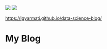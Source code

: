 [//]: # (This template replaces README.md when someone creates a new repo with the fastpages template.)

![](https://github.com/lgyarmati/data-science-blog/workflows/CI/badge.svg) 
![](https://github.com/lgyarmati/data-science-blog/workflows/GH-Pages%20Status/badge.svg) 


https://lgyarmati.github.io/data-science-blog/

# My Blog

